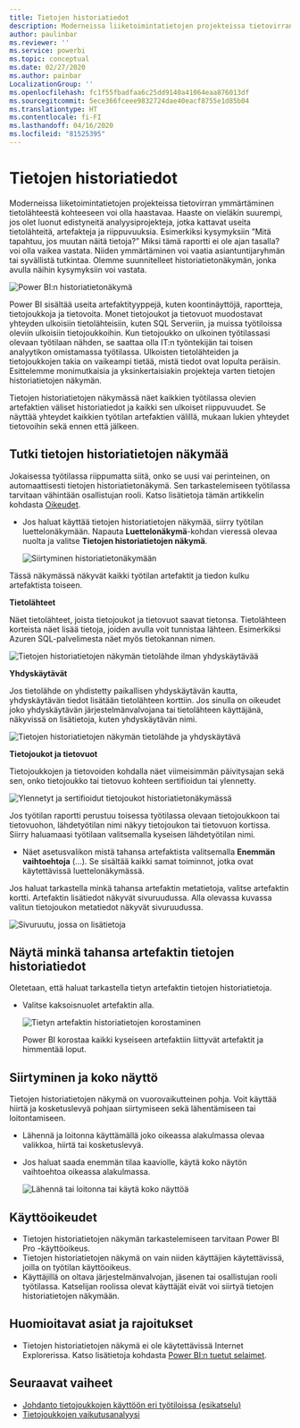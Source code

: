 ```yaml
---
title: Tietojen historiatiedot
description: Moderneissa liiketoimintatietojen projekteissa tietovirran ymmärtäminen tietolähteestä kohteeseen on tärkeä haaste monille asiakkaille.
author: paulinbar
ms.reviewer: ''
ms.service: powerbi
ms.topic: conceptual
ms.date: 02/27/2020
ms.author: painbar
LocalizationGroup: ''
ms.openlocfilehash: fc1f55fbadfaa6c25dd9140a41064eaa876013df
ms.sourcegitcommit: 5ece366fceee9832724dae40eacf8755e1d85b04
ms.translationtype: HT
ms.contentlocale: fi-FI
ms.lasthandoff: 04/16/2020
ms.locfileid: "81525395"
---
```

# <a name="data-lineage"></a>Tietojen historiatiedot
Moderneissa liiketoimintatietojen projekteissa tietovirran ymmärtäminen tietolähteestä kohteeseen voi olla haastavaa. Haaste on vieläkin suurempi, jos olet luonut edistyneitä analyysiprojekteja, jotka kattavat useita tietolähteitä, artefakteja ja riippuvuuksia. Esimerkiksi kysymyksiin ”Mitä tapahtuu, jos muutan näitä tietoja?” Miksi tämä raportti ei ole ajan tasalla? voi olla vaikea vastata. Niiden ymmärtäminen voi vaatia asiantuntijaryhmän tai syvällistä tutkintaa. Olemme suunnitelleet historiatietonäkymän, jonka avulla näihin kysymyksiin voi vastata.

![Power BI:n historiatietonäkymä](media/service-data-lineage/service-data-lineage-view.png)
 
Power BI sisältää useita artefaktityyppejä, kuten koontinäyttöjä, raportteja, tietojoukkoja ja tietovoita. Monet tietojoukot ja tietovuot muodostavat yhteyden ulkoisiin tietolähteisiin, kuten SQL Serveriin, ja muissa työtiloissa oleviin ulkoisiin tietojoukkoihin. Kun tietojoukko on ulkoinen työtilassasi olevaan työtilaan nähden, se saattaa olla IT:n työntekijän tai toisen analyytikon omistamassa työtilassa. Ulkoisten tietolähteiden ja tietojoukkojen takia on vaikeampi tietää, mistä tiedot ovat lopulta peräisin. Esittelemme monimutkaisia ja yksinkertaisiakin projekteja varten tietojen historiatietojen näkymän.

Tietojen historiatietojen näkymässä näet kaikkien työtilassa olevien artefaktien väliset historiatiedot ja kaikki sen ulkoiset riippuvuudet. Se näyttää yhteydet kaikkien työtilan artefaktien välillä, mukaan lukien yhteydet tietovoihin sekä ennen että jälkeen.

## <a name="explore-lineage-view"></a>Tutki tietojen historiatietojen näkymää

Jokaisessa työtilassa riippumatta siitä, onko se uusi vai perinteinen, on automaattisesti tietojen historiatietonäkymä. Sen tarkastelemiseen työtilassa tarvitaan vähintään osallistujan rooli. Katso lisätietoja tämän artikkelin kohdasta [Oikeudet](#permissions).

* Jos haluat käyttää tietojen historiatietojen näkymää, siirry työtilan luettelonäkymään. Napauta **Luettelonäkymä**-kohdan vieressä olevaa nuolta ja valitse **Tietojen historiatietojen näkymä**.

   ![Siirtyminen historiatietonäkymään](media/service-data-lineage/service-data-lineage-view-select.png)

Tässä näkymässä näkyvät kaikki työtilan artefaktit ja tiedon kulku artefaktista toiseen.

**Tietolähteet**

Näet tietolähteet, joista tietojoukot ja tietovuot saavat tietonsa. Tietolähteen korteista näet lisää tietoja, joiden avulla voit tunnistaa lähteen. Esimerkiksi Azuren SQL-palvelimesta näet myös tietokannan nimen.

![Tietojen historiatietojen näkymän tietolähde ilman yhdyskäytävää](media/service-data-lineage/service-data-lineage-data-source-card.png)
 
**Yhdyskäytävät**

Jos tietolähde on yhdistetty paikallisen yhdyskäytävän kautta, yhdyskäytävän tiedot lisätään tietolähteen korttiin. Jos sinulla on oikeudet joko yhdyskäytävän järjestelmänvalvojana tai tietolähteen käyttäjänä, näkyvissä on lisätietoja, kuten yhdyskäytävän nimi.

![Tietojen historiatietojen näkymän tietolähde ja yhdyskäytävä](media/service-data-lineage/service-data-lineage-data-gateway-card.png)

**Tietojoukot ja tietovuot**
 
Tietojoukkojen ja tietovoiden kohdalla näet viimeisimmän päivitysajan sekä sen, onko tietojoukko tai tietovuo kohteen sertifioidun tai ylennetty.

![Ylennetyt ja sertifioidut tietojoukot historiatietonäkymässä](media/service-data-lineage/service-data-lineage-promoted-certified.png)
 
Jos työtilan raportti perustuu toisessa työtilassa olevaan tietojoukkoon tai tietovuohon, lähdetyötilan nimi näkyy tietojoukon tai tietovuon kortissa. Siirry haluamaasi työtilaan valitsemalla kyseisen lähdetyötilan nimi.

* Näet asetusvalikon mistä tahansa artefaktista valitsemalla **Enemmän vaihtoehtoja** (...). Se sisältää kaikki samat toiminnot, jotka ovat käytettävissä luettelonäkymässä.

Jos haluat tarkastella minkä tahansa artefaktin metatietoja, valitse artefaktin kortti. Artefaktin lisätiedot näkyvät sivuruudussa. Alla olevassa kuvassa valitun tietojoukon metatiedot näkyvät sivuruudussa.

![Sivuruutu, jossa on lisätietoja](media/service-data-lineage/service-data-lineage-side-pane.png)
 
## <a name="show-lineage-for-any-artifact"></a>Näytä minkä tahansa artefaktin tietojen historiatiedot 

Oletetaan, että haluat tarkastella tietyn artefaktin tietojen historiatietoja.

* Valitse kaksoisnuolet artefaktin alla.

   ![Tietyn artefaktin historiatietojen korostaminen](media/service-data-lineage/service-data-lineage-specific-artifact.png)

   Power BI korostaa kaikki kyseiseen artefaktiin liittyvät artefaktit ja himmentää loput. 

## <a name="navigation-and-full-screen"></a>Siirtyminen ja koko näyttö 

Tietojen historiatietojen näkymä on vuorovaikutteinen pohja. Voit käyttää hiirtä ja kosketuslevyä pohjaan siirtymiseen sekä lähentämiseen tai loitontamiseen.

* Lähennä ja loitonna käyttämällä joko oikeassa alakulmassa olevaa valikkoa, hiirtä tai kosketuslevyä.
* Jos haluat saada enemmän tilaa kaaviolle, käytä koko näytön vaihtoehtoa oikeassa alakulmassa. 

    ![Lähennä tai loitonna tai käytä koko näyttöä](media/service-data-lineage/service-data-lineage-zoom.png)

## <a name="permissions"></a>Käyttöoikeudet

* Tietojen historiatietojen näkymän tarkastelemiseen tarvitaan Power BI Pro -käyttöoikeus.
* Tietojen historiatietojen näkymä on vain niiden käyttäjien käytettävissä, joilla on työtilan käyttöoikeus.
* Käyttäjillä on oltava järjestelmänvalvojan, jäsenen tai osallistujan rooli työtilassa. Katselijan roolissa olevat käyttäjät eivät voi siirtyä tietojen historiatietojen näkymään.


## <a name="considerations-and-limitations"></a>Huomioitavat asiat ja rajoitukset

- Tietojen historiatietojen näkymä ei ole käytettävissä Internet Explorerissa. Katso lisätietoja kohdasta [Power BI:n tuetut selaimet](../power-bi-browsers.md).

## <a name="next-steps"></a>Seuraavat vaiheet

* [Johdanto tietojoukkojen käyttöön eri työtiloissa (esikatselu)](../service-datasets-across-workspaces.md)
* [Tietojoukkojen vaikutusanalyysi](service-dataset-impact-analysis.md)
